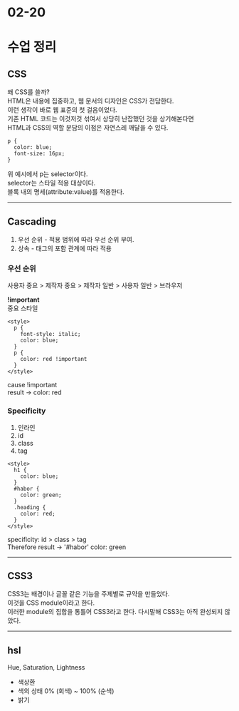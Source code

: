 # 02-20

# 수업 정리

## CSS
왜 CSS를 쓸까?    
HTML은 내용에 집중하고, 웹 문서의 디자인은 CSS가 전담한다.   
이런 생각이 바로 웹 표준의 첫 걸음이었다.   
기존 HTML 코드는 이것저것 섞여서 상당히 난잡했던 것을 상기해본다면   
HTML과 CSS의 역할 분담의 이점은 자연스레 깨달을 수 있다.    

~~~
p {
  color: blue;
  font-size: 16px;
}
~~~

위 예시에서 p는 selector이다.      
selector는 스타일 적용 대상이다.    
블록 내의 명세(attribute:value)를 적용한다.    

---

## Cascading

1. 우선 순위 - 적용 범위에 따라 우선 순위 부여.
2. 상속 - 태그의 포함 관계에 따라 적용

### 우선 순위

사용자 중요 > 제작자 중요 > 제작자 일반 > 사용자 일반 > 브라우저

**!important**    
중요 스타일

~~~
<style>
  p {
    font-style: italic;
    color: blue;
  }
  p {
    color: red !important
  }
</style>
~~~

cause !important    
result -> color: red

### Specificity

1. 인라인
2. id
3. class
4. tag

~~~
<style>
  h1 {
    color: blue;
  }
  #habor {
    color: green;
  }
  .heading {
    color: red;
  }
</style>
~~~

specificity: id > class > tag   
Therefore result -> '#habor' color: green   

---

## CSS3
CSS3는 배경이나 글꼴 같은 기능을 주제별로 규약을 만들었다.   
이것을 CSS module이라고 한다.   
이러한 module의 집합을 통틀어 CSS3라고 한다.
다시말해 CSS3는 아직 완성되지 않았다.   

---

## hsl
Hue, Saturation, Lightness    

- 색상환   
- 색의 상태 0% (회색) ~ 100% (순색)    
- 밝기